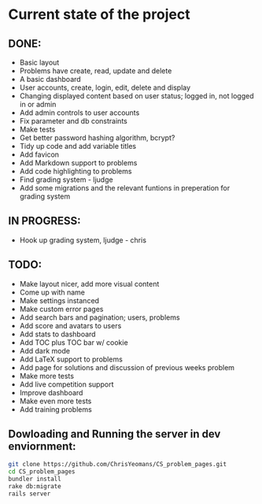 # Current state of the project

## DONE:
* Basic layout
* Problems have create, read, update and delete
* A basic dashboard
* User accounts, create, login, edit, delete and display
* Changing displayed content based on user status; logged in, not logged in or admin
* Add admin controls to user accounts
* Fix parameter and db constraints
* Make tests
* Get better password hashing algorithm, bcrypt?
* Tidy up code and add variable titles
* Add favicon
* Add Markdown support to problems
* Add code highlighting to problems
* Find grading system - ljudge
* Add some migrations and the relevant funtions in preperation for grading system

## IN PROGRESS:
* Hook up grading system, ljudge - chris

## TODO:
* Make layout nicer, add more visual content
* Come up with name
* Make settings instanced
* Make custom error pages
* Add search bars and pagination; users, problems
* Add score and avatars to users
* Add stats to dashboard
* Add TOC plus TOC bar w/ cookie
* Add dark mode
* Add LaTeX support to problems
* Add page for solutions and discussion of previous weeks problem
* Make more tests
* Add live competition support
* Improve dashboard
* Make even more tests
* Add training problems

## Dowloading and Running the server in dev enviornment:
```bash
git clone https://github.com/ChrisYeomans/CS_problem_pages.git
cd CS_problem_pages
bundler install
rake db:migrate
rails server
```